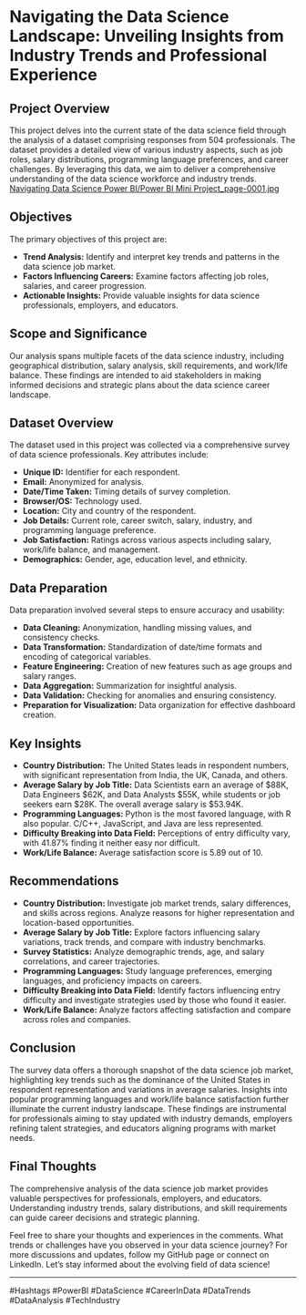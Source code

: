 # Navigating the Data Science Landscape: Unveiling Insights from Industry Trends and Professional Experience

## Project Overview

This project delves into the current state of the data science field through the analysis of a dataset comprising responses from 504 professionals. The dataset provides a detailed view of various industry aspects, such as job roles, salary distributions, programming language preferences, and career challenges. By leveraging this data, we aim to deliver a comprehensive understanding of the data science workforce and industry trends.
[Navigating Data Science Power BI/Power BI Mini Project_page-0001.jpg](https://github.com/abdulkhan96/Data-Analysis-Projects/blob/5cf21a446cd09cca3199e0b95422ad9d54d90937/Navigating%20Data%20Science%20Power%20BI/Power%20BI%20Mini%20Project_page-0001.jpg)

## Objectives

The primary objectives of this project are:
- **Trend Analysis:** Identify and interpret key trends and patterns in the data science job market.
- **Factors Influencing Careers:** Examine factors affecting job roles, salaries, and career progression.
- **Actionable Insights:** Provide valuable insights for data science professionals, employers, and educators.

## Scope and Significance

Our analysis spans multiple facets of the data science industry, including geographical distribution, salary analysis, skill requirements, and work/life balance. These findings are intended to aid stakeholders in making informed decisions and strategic plans about the data science career landscape.

## Dataset Overview

The dataset used in this project was collected via a comprehensive survey of data science professionals. Key attributes include:
- **Unique ID:** Identifier for each respondent.
- **Email:** Anonymized for analysis.
- **Date/Time Taken:** Timing details of survey completion.
- **Browser/OS:** Technology used.
- **Location:** City and country of the respondent.
- **Job Details:** Current role, career switch, salary, industry, and programming language preference.
- **Job Satisfaction:** Ratings across various aspects including salary, work/life balance, and management.
- **Demographics:** Gender, age, education level, and ethnicity.

## Data Preparation

Data preparation involved several steps to ensure accuracy and usability:
- **Data Cleaning:** Anonymization, handling missing values, and consistency checks.
- **Data Transformation:** Standardization of date/time formats and encoding of categorical variables.
- **Feature Engineering:** Creation of new features such as age groups and salary ranges.
- **Data Aggregation:** Summarization for insightful analysis.
- **Data Validation:** Checking for anomalies and ensuring consistency.
- **Preparation for Visualization:** Data organization for effective dashboard creation.

## Key Insights

- **Country Distribution:** The United States leads in respondent numbers, with significant representation from India, the UK, Canada, and others.
- **Average Salary by Job Title:** Data Scientists earn an average of $88K, Data Engineers $62K, and Data Analysts $55K, while students or job seekers earn $28K. The overall average salary is $53.94K.
- **Programming Languages:** Python is the most favored language, with R also popular. C/C++, JavaScript, and Java are less represented.
- **Difficulty Breaking into Data Field:** Perceptions of entry difficulty vary, with 41.87% finding it neither easy nor difficult.
- **Work/Life Balance:** Average satisfaction score is 5.89 out of 10.

## Recommendations

- **Country Distribution:** Investigate job market trends, salary differences, and skills across regions. Analyze reasons for higher representation and location-based opportunities.
- **Average Salary by Job Title:** Explore factors influencing salary variations, track trends, and compare with industry benchmarks.
- **Survey Statistics:** Analyze demographic trends, age, and salary correlations, and career trajectories.
- **Programming Languages:** Study language preferences, emerging languages, and proficiency impacts on careers.
- **Difficulty Breaking into Data Field:** Identify factors influencing entry difficulty and investigate strategies used by those who found it easier.
- **Work/Life Balance:** Analyze factors affecting satisfaction and compare across roles and companies.

## Conclusion

The survey data offers a thorough snapshot of the data science job market, highlighting key trends such as the dominance of the United States in respondent representation and variations in average salaries. Insights into popular programming languages and work/life balance satisfaction further illuminate the current industry landscape. These findings are instrumental for professionals aiming to stay updated with industry demands, employers refining talent strategies, and educators aligning programs with market needs.

## Final Thoughts

The comprehensive analysis of the data science job market provides valuable perspectives for professionals, employers, and educators. Understanding industry trends, salary distributions, and skill requirements can guide career decisions and strategic planning. 

Feel free to share your thoughts and experiences in the comments. What trends or challenges have you observed in your data science journey? For more discussions and updates, follow my GitHub page or connect on LinkedIn. Let’s stay informed about the evolving field of data science!

---

#Hashtags
#PowerBI #DataScience #CareerInData #DataTrends #DataAnalysis #TechIndustry
